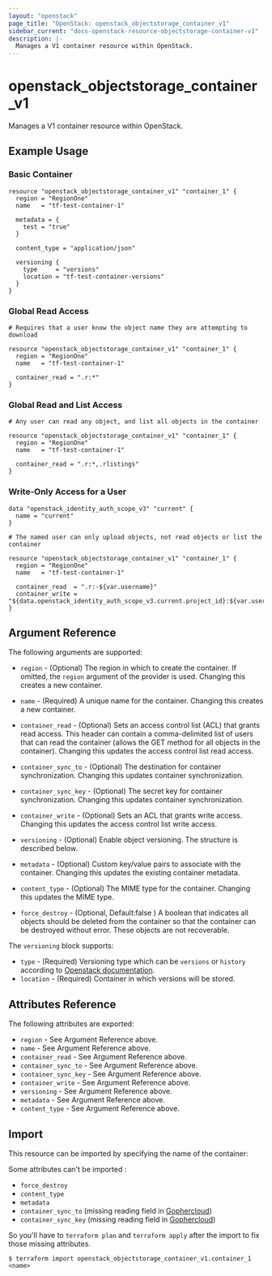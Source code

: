 ```yaml
---
layout: "openstack"
page_title: "OpenStack: openstack_objectstorage_container_v1"
sidebar_current: "docs-openstack-resource-objectstorage-container-v1"
description: |-
  Manages a V1 container resource within OpenStack.
---
```


# openstack\_objectstorage\_container_v1

Manages a V1 container resource within OpenStack.

## Example Usage

### Basic Container

```hcl
resource "openstack_objectstorage_container_v1" "container_1" {
  region = "RegionOne"
  name   = "tf-test-container-1"

  metadata = {
    test = "true"
  }

  content_type = "application/json"

  versioning {
    type     = "versions"
    location = "tf-test-container-versions"
  }
}
```

### Global Read Access

```hcl
# Requires that a user know the object name they are attempting to download

resource "openstack_objectstorage_container_v1" "container_1" {
  region = "RegionOne"
  name   = "tf-test-container-1"

  container_read = ".r:*"
}
```

### Global Read and List Access

```hcl
# Any user can read any object, and list all objects in the container

resource "openstack_objectstorage_container_v1" "container_1" {
  region = "RegionOne"
  name   = "tf-test-container-1"

  container_read = ".r:*,.rlistings"
}
```

### Write-Only Access for a User

```hcl
data "openstack_identity_auth_scope_v3" "current" {
  name = "current"
}

# The named user can only upload objects, not read objects or list the container

resource "openstack_objectstorage_container_v1" "container_1" {
  region = "RegionOne"
  name   = "tf-test-container-1"

  container_read  = ".r:-${var.username}"
  container_write = "${data.openstack_identity_auth_scope_v3.current.project_id}:${var.username}"
}
```

## Argument Reference

The following arguments are supported:

* `region` - (Optional) The region in which to create the container. If
    omitted, the `region` argument of the provider is used. Changing this
    creates a new container.

* `name` - (Required) A unique name for the container. Changing this creates a
    new container.

* `container_read` - (Optional) Sets an access control list (ACL) that grants
    read access. This header can contain a comma-delimited list of users that
    can read the container (allows the GET method for all objects in the
    container). Changing this updates the access control list read access.

* `container_sync_to` - (Optional) The destination for container synchronization.
    Changing this updates container synchronization.

* `container_sync_key` - (Optional) The secret key for container synchronization.
    Changing this updates container synchronization.

* `container_write` - (Optional) Sets an ACL that grants write access.
    Changing this updates the access control list write access.

* `versioning` - (Optional) Enable object versioning. The structure is described below.

* `metadata` - (Optional) Custom key/value pairs to associate with the container.
    Changing this updates the existing container metadata.

* `content_type` - (Optional) The MIME type for the container. Changing this
    updates the MIME type.

* `force_destroy` -  (Optional, Default:false ) A boolean that indicates all objects should be deleted from the container so that the container can be destroyed without error. These objects are not recoverable.

The `versioning` block supports:

  * `type` - (Required) Versioning type which can be `versions` or `history` according to [Openstack documentation](https://docs.openstack.org/swift/latest/api/object_versioning.html).
  * `location` - (Required) Container in which versions will be stored.


## Attributes Reference

The following attributes are exported:

* `region` - See Argument Reference above.
* `name` - See Argument Reference above.
* `container_read` - See Argument Reference above.
* `container_sync_to` - See Argument Reference above.
* `container_sync_key` - See Argument Reference above.
* `container_write` - See Argument Reference above.
* `versioning` - See Argument Reference above.
* `metadata` - See Argument Reference above.
* `content_type` - See Argument Reference above.

## Import

This resource can be imported by specifying the name of the container:

Some attributes can't be imported :
* `force_destroy`
* `content_type`
* `metadata`
* `container_sync_to` (missing reading field in [Gophercloud](https://github.com/gophercloud/gophercloud/issues/1958))
* `container_sync_key` (missing reading field in [Gophercloud](https://github.com/gophercloud/gophercloud/issues/1958))

So you'll have to `terraform plan` and `terraform apply` after the import to fix those missing attributes.

```
$ terraform import openstack_objectstorage_container_v1.container_1 <name>
```
